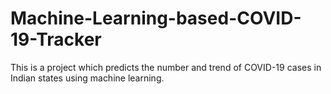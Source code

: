 # Machine-Learning-based-COVID-19-Tracker


This is a project which predicts the number and trend of COVID-19 cases in Indian states using machine learning.
